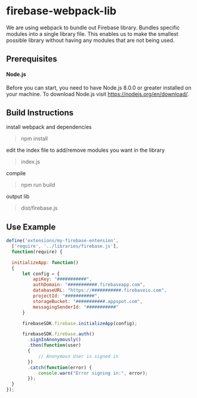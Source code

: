 # firebase-webpack-lib
We are using webpack to bundle out Firebase library. Bundles specific modules into a single library file.  This enables us to make the smallest possible library without having any modules that are not being used. 

## Prerequisites

#### Node.js
Before you can start, you need to have Node.js 8.0.0 or greater installed on your machine.
To download Node.js visit https://nodejs.org/en/download/.

## Build Instructions

install webpack and dependencies
> npm install

edit the index file to add/remove modules you want in the library
> index.js

compile
> npm run build

output lib
> dist/firebase.js

## Use Example

```javascript
define('extensions/my-firebase-entension',
  ['require', '../libraries/firebase.js'],
  function(require) {

  initializeApp: function()
  {
      let config = {
          apiKey: "###########",
          authDomain: "###########.firebaseapp.com",
          databaseURL: "https://###########.firebaseio.com",
          projectId: "###########",
          storageBucket: "###########.appspot.com",
          messagingSenderId: "###########"
      }

      firebaseSDK.firebase.initializeApp(config);

      firebaseSDK.firebase.auth()
        .signInAnonymously()
        .then(function(user)
        {
            // Anonymous User is signed in
        })
        .catch(function(error) {
            console.warn("Error signing in:", error);
        });
  }
});
```
